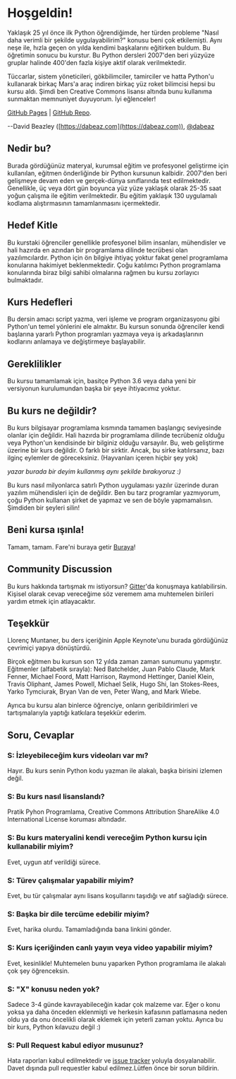# Hoşgeldin!

Yaklaşık 25 yıl önce ilk Python öğrendiğimde, her türden probleme "Nasıl daha verimli bir şekilde uygulayabilirim?" konusu beni çok etkilemişti. Aynı neşe ile, hızla geçen on yılda kendimi başkalarını eğitirken buldum. Bu öğretimin sonucu bu kurstur. Bu Python dersleri 2007'den beri yüzyüze gruplar halinde 400'den fazla kişiye aktif olarak verilmektedir.

Tüccarlar, sistem yöneticileri, gökbilimciler, tamirciler ve hatta Python'u kullanarak birkaç Mars'a araç indiren birkaç yüz roket bilimcisi hepsi bu kursu aldı. Şimdi ben Creative Commons lisansı altında bunu kullanıma sunmaktan memnuniyet duyuyorum. İyi eğlenceler!

[GitHub Pages](https://dabeaz-course.github.io/practical-python) | [GitHub Repo](https://github.com/dabeaz-course/practical-python).

--David Beazley ([https://dabeaz.com](https://dabeaz.com)), [@dabeaz](https://twitter.com/dabeaz)

## Nedir bu?

Burada gördüğünüz materyal, kurumsal eğitim ve profesyonel geliştirme için kullanılan, eğitmen önderliğinde bir Python kursunun kalbidir. 2007'den beri gelişmeye devam eden ve gerçek-dünya sınıflarında test edilmektedir. Genellikle, üç veya dört gün boyunca yüz yüze yaklaşık olarak 25-35 saat yoğun çalışma ile eğitim verilmektedir. Bu eğitim yaklaşık 130 uygulamalı kodlama alıştırmasının tamamlanmasını içermektedir.

## Hedef Kitle

Bu kurstaki öğrenciler genellikle profesyonel bilim insanları, mühendisler ve hali hazırda en azından bir programlama dilinde tecrübesi olan yazılımcılardır. Python için ön bilgiye ihtiyaç yoktur fakat genel programlama konularına hakimiyet beklenmektedir. Çoğu katılımcı Python programlama konularında biraz bilgi sahibi olmalarına rağmen bu kursu zorlayıcı bulmaktadır.

## Kurs Hedefleri

Bu dersin amacı script yazma, veri işleme ve program organizasyonu gibi Python'un temel yönlerini ele almaktır. Bu kursun sonunda öğrenciler kendi başlarına yararlı Python programları yazmaya veya iş arkadaşlarının kodlarını anlamaya ve değiştirmeye başlayabilir.

## Gereklilikler

Bu kursu tamamlamak için, basitçe Python 3.6 veya daha yeni bir versiyonun kurulumundan başka bir şeye ihtiyacımız yoktur.

## Bu kurs ne değildir?

Bu kurs bilgisayar programlama kısmında tamamen başlangıç seviyesinde olanlar için değildir. Hali hazırda bir programlama dilinde tecrübeniz olduğu veya Python'un kendisinde bir bilginiz olduğu varsayılır. Bu, web geliştirme üzerine bir kurs değildir. O farklı
bir sirktir. Ancak, bu sirke katılırsanız, bazı ilginç eylemler de göreceksiniz. (Hayvanları içeren hiçbir şey yok)

_yazar burada bir deyim kullanmış aynı şekilde bırakıyoruz :)_

Bu kurs nasıl milyonlarca satırlı Python uygulaması yazılır üzerinde duran yazılım mühendisleri için de değildir. Ben bu tarz programlar yazmıyorum, çoğu Python kullanan şirket de yapmaz ve sen de böyle yapmamalısın. Şimdiden bir şeyleri silin!

## Beni kursa ışınla!

Tamam, tamam. Fare'ni buraya getir [Buraya](Notes_tr/Contents_tr.md)!

## Community Discussion

Bu kurs hakkında tartışmak mı istiyorsun? [Gitter](https://gitter.im/dabeaz-course/practical-python)'da konuşmaya katılabilirsin. Kişisel olarak cevap vereceğime söz veremem ama muhtemelen birileri yardım etmek için atlayacaktır.

## Teşekkür

Llorenç Muntaner, bu ders içeriğinin Apple Keynote'unu burada gördüğünüz çevrimiçi yapıya dönüştürdü.

Birçok eğitmen bu kursun son 12 yılda zaman zaman sunumunu yapmıştır. Eğitmenler (alfabetik sırayla): Ned
Batchelder, Juan Pablo Claude, Mark Fenner, Michael Foord, Matt
Harrison, Raymond Hettinger, Daniel Klein, Travis Oliphant, James
Powell, Michael Selik, Hugo Shi, Ian Stokes-Rees, Yarko Tymciurak,
Bryan Van de ven, Peter Wang, and Mark Wiebe.

Ayrıca bu kursu alan binlerce öğrenciye, onların geribildirimleri ve tartışmalarıyla yaptığı katkılara teşekkür ederim.

## Soru, Cevaplar

### S: İzleyebileceğim kurs videoları var mı?

Hayır. Bu kurs senin Python kodu yazman ile alakalı, başka birisini izlemen değil.

### S: Bu kurs nasıl lisanslandı?

Pratik Pyhon Programlama, Creative Commons Attribution ShareAlike 4.0 International License koruması altındadır.

### S: Bu kurs materyalini kendi vereceğim Python kursu için kullanabilir miyim?

Evet, uygun atıf verildiği sürece.

### S: Türev çalışmalar yapabilir miyim?

Evet, bu tür çalışmalar aynı lisans koşullarını taşıdığı ve atıf sağladığı sürece.

### S: Başka bir dile tercüme edebilir miyim?

Evet, harika olurdu. Tamamladığında bana linkini gönder.

### S: Kurs içeriğinden canlı yayın veya video yapabilir miyim?

Evet, kesinlikle! Muhtemelen bunu yaparken Python programlama ile alakalı çok şey öğrenceksin.

### S: "X" konusu neden yok?

Sadece 3-4 günde kavrayabileceğin kadar çok malzeme var. Eğer o konu yoksa ya daha önceden eklenmişti ve herkesin kafasının patlamasına neden oldu ya da onu öncelikli olarak eklemek için yeterli zaman yoktu. Ayrıca bu bir kurs, Python kılavuzu değil :)

### S: Pull Request kabul ediyor musunuz?

Hata raporları kabul edilmektedir ve [issue tracker](https://github.com/dabeaz-course/practical-python/issues) yoluyla dosyalanabilir. Davet dışında pull requestler kabul edilmez.Lütfen önce bir sorun bildirin.
